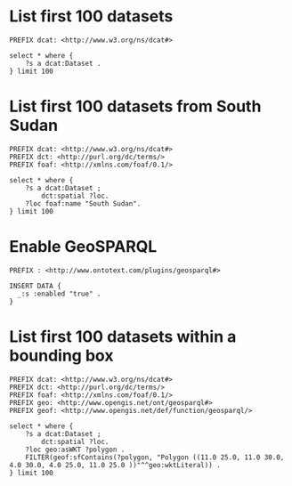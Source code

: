 # List first 100 datasets

```
PREFIX dcat: <http://www.w3.org/ns/dcat#>

select * where { 
    ?s a dcat:Dataset .
} limit 100 
```

# List first 100 datasets from South Sudan

```
PREFIX dcat: <http://www.w3.org/ns/dcat#>
PREFIX dct: <http://purl.org/dc/terms/>
PREFIX foaf: <http://xmlns.com/foaf/0.1/>

select * where { 
    ?s a dcat:Dataset ;
        dct:spatial ?loc.
    ?loc foaf:name "South Sudan".
} limit 100 
```

# Enable GeoSPARQL

```
PREFIX : <http://www.ontotext.com/plugins/geosparql#>

INSERT DATA {
  _:s :enabled "true" .
}
```

# List first 100 datasets within a bounding box


```
PREFIX dcat: <http://www.w3.org/ns/dcat#>
PREFIX dct: <http://purl.org/dc/terms/>
PREFIX foaf: <http://xmlns.com/foaf/0.1/>
PREFIX geo: <http://www.opengis.net/ont/geosparql#>
PREFIX geof: <http://www.opengis.net/def/function/geosparql/>

select * where { 
    ?s a dcat:Dataset ;
        dct:spatial ?loc.
    ?loc geo:asWKT ?polygon . 
    FILTER(geof:sfContains(?polygon, "Polygon ((11.0 25.0, 11.0 30.0, 4.0 30.0, 4.0 25.0, 11.0 25.0 ))"^^geo:wktLiteral)) .
} limit 100 
```